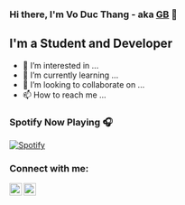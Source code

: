 ### Hi there, I'm Vo Duc Thang - aka [GB](https://github.com/voducthang16) 🌸

## I'm a Student and Developer

- 👀 I’m interested in ...
- 🌱 I’m currently learning ...
- 💞️ I’m looking to collaborate on ...
- 📫 How to reach me ...

### Spotify Now Playing 🎧
[![Spotify](https://spotify-voducthang16.vercel.app/api/spotify-playing)](https://open.spotify.com/user/p9jfubpnhgtylno8k5fj64vqm/)

### Connect with me:

[<img align="left" alt="GB | Twitter" width="22px" src="https://cdn.jsdelivr.net/npm/simple-icons@v3/icons/twitter.svg" />](https://twitter.com/voducthang16)
[<img align="left" alt="GB | Instagram" width="22px" src="https://cdn.jsdelivr.net/npm/simple-icons@v3/icons/instagram.svg" />](https://www.instagram.com/voducthang__/)

